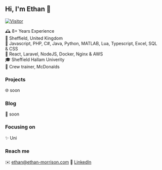 Hi, I'm Ethan 👋
-
[![Visitor](https://visitor-badge.laobi.icu/badge?page_id=emorrisn)](https://github.com/emorrisn)    
  
🕰️ 8+ Years Experience   
📍 Sheffield, United Kingdom  
🧠 Javascript, PHP, C#, Java, Python, MATLAB, Lua, Typescript, Excel, SQL & CSS  
💖 React, Laravel, NodeJS, Docker, Nginx & AWS  
🎓 Sheffield Hallam Univerity  
🏢 Crew trainer, McDonalds

### Projects
🌐 soon

### Blog
🐢 soon

### Focusing on
✨ Uni

### Reach me
✉️ ethan@ethan-morrison.com
📝 [LinkedIn](https://www.linkedin.com/in/ethan-morrison-74b638155/)
